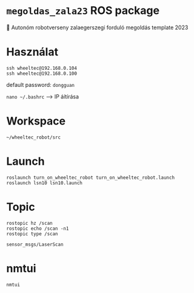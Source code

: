 # `megoldas_zala23` ROS package
🤖 Autonóm robotverseny zalaegerszegi forduló megoldás template 2023

# Használat
```
ssh wheeltec@192.168.0.104
ssh wheeltec@192.168.0.100
```

default password: `dongguan` 

`nano ~/.bashrc` --> IP áítírása

# Workspace
```
~/wheeltec_robot/src
```

# Launch

```
roslaunch turn_on_wheeltec_robot turn_on_wheeltec_robot.launch
roslaunch lsn10 lsn10.launch
```

# Topic

```
rostopic hz /scan
rostopic echo /scan -n1
rostopic type /scan
```

```
sensor_msgs/LaserScan
```

# nmtui
```
nmtui
```
